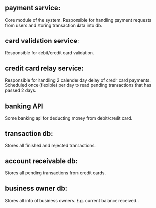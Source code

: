 ## payment service:
Core module of the system. Responsible for handling payment requests from users and storing transaction data into db.
## card validation service:
Responsible for debit/credit card validation.
## credit card relay service:
Responsible for handling 2 calender day delay of credit card payments. Scheduled once (flexible) per day to read pending transactions that has passed 2 days.
## banking API
Some banking api for deducting money from debit/credit card.
## transaction db:
Stores all finished and rejected transactions.
## account receivable db:
Stores all pending transactions from credit cards.
## business owner db:
Stores all info of business owners. E.g. current balance received..